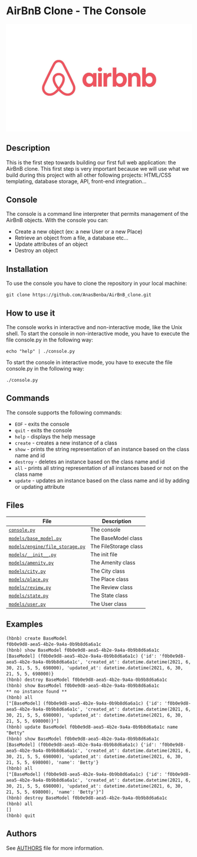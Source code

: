 # AirBnB Clone - The Console

![AirBnB clone](./Airbnb_Logo.jpg)

## Description

This is the first step towards building our first full web application: the AirBnB clone. This first step is very important because we will use what we build during this project with all other following projects: HTML/CSS templating, database storage, API, front-end integration...

## Console

The console is a command line interpreter that permits management of the AirBnB objects. With the console you can:
* Create a new object (ex: a new User or a new Place)
* Retrieve an object from a file, a database etc…
* Update attributes of an object
* Destroy an object

## Installation

To use the console you have to clone the repository in your local machine:
```
git clone https://github.com/AnasBenba/AirBnB_clone.git
```
## How to use it

The console works in interactive and non-interactive mode, like the Unix shell. To start the console in non-interactive mode, you have to execute the file console.py in the following way:
```
echo "help" | ./console.py
```
To start the console in interactive mode, you have to execute the file console.py in the following way:
```
./console.py
```
## Commands

The console supports the following commands:
* `EOF` - exits the console
* `quit` - exits the console
* `help` - displays the help message
* `create` - creates a new instance of a class
* `show` - prints the string representation of an instance based on the class name and id
* `destroy` - deletes an instance based on the class name and id
* `all` - prints all string representation of all instances based or not on the class name
* `update` - updates an instance based on the class name and id by adding or updating attribute

## Files

| File | Description |
| ---- | ----------- |
| [`console.py`](./console.py) | The console |
| [`models/base_model.py`](./models/base_model.py) | The BaseModel class |
| [`models/engine/file_storage.py`](./models/engine/file_storage.py) | The FileStorage class |
| [`models/__init__.py`](./models/__init__.py) | The init file |
| [`models/amenity.py`](./models/amenity.py) | The Amenity class |
| [`models/city.py`](./models/city.py) | The City class |
| [`models/place.py`](./models/place.py) | The Place class |
| [`models/review.py`](./models/review.py) | The Review class |
| [`models/state.py`](./models/state.py) | The State class |
| [`models/user.py`](./models/user.py) | The User class |

## Examples

```
(hbnb) create BaseModel
f0b0e9d8-aea5-4b2e-9a4a-0b9b8d6a6a1c
(hbnb) show BaseModel f0b0e9d8-aea5-4b2e-9a4a-0b9b8d6a6a1c
[BaseModel] (f0b0e9d8-aea5-4b2e-9a4a-0b9b8d6a6a1c) {'id': 'f0b0e9d8-aea5-4b2e-9a4a-0b9b8d6a6a1c', 'created_at': datetime.datetime(2021, 6, 30, 21, 5, 5, 698000), 'updated_at': datetime.datetime(2021, 6, 30, 21, 5, 5, 698000)}
(hbnb) destroy BaseModel f0b0e9d8-aea5-4b2e-9a4a-0b9b8d6a6a1c
(hbnb) show BaseModel f0b0e9d8-aea5-4b2e-9a4a-0b9b8d6a6a1c
** no instance found **
(hbnb) all
["[BaseModel] (f0b0e9d8-aea5-4b2e-9a4a-0b9b8d6a6a1c) {'id': 'f0b0e9d8-aea5-4b2e-9a4a-0b9b8d6a6a1c', 'created_at': datetime.datetime(2021, 6, 30, 21, 5, 5, 698000), 'updated_at': datetime.datetime(2021, 6, 30, 21, 5, 5, 698000)}"]
(hbnb) update BaseModel f0b0e9d8-aea5-4b2e-9a4a-0b9b8d6a6a1c name "Betty"
(hbnb) show BaseModel f0b0e9d8-aea5-4b2e-9a4a-0b9b8d6a6a1c
[BaseModel] (f0b0e9d8-aea5-4b2e-9a4a-0b9b8d6a6a1c) {'id': 'f0b0e9d8-aea5-4b2e-9a4a-0b9b8d6a6a1c', 'created_at': datetime.datetime(2021, 6, 30, 21, 5, 5, 698000), 'updated_at': datetime.datetime(2021, 6, 30, 21, 5, 5, 698000), 'name': 'Betty'}
(hbnb) all
["[BaseModel] (f0b0e9d8-aea5-4b2e-9a4a-0b9b8d6a6a1c) {'id': 'f0b0e9d8-aea5-4b2e-9a4a-0b9b8d6a6a1c', 'created_at': datetime.datetime(2021, 6, 30, 21, 5, 5, 698000), 'updated_at': datetime.datetime(2021, 6, 30, 21, 5, 5, 698000), 'name': 'Betty'}"]
(hbnb) destroy BaseModel f0b0e9d8-aea5-4b2e-9a4a-0b9b8d6a6a1c
(hbnb) all
[]
(hbnb) quit
```
## Authors

See [AUTHORS](./AUTHORS) file for more information.